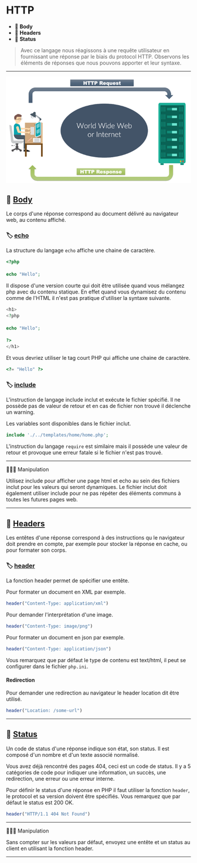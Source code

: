 # HTTP

*  🔖 **Body**
*  🔖 **Headers**
*  🔖 **Status**

> Avec ce langage nous réagissons à une requête utilisateur en fournissant une réponse par le biais du protocol HTTP. Observons les éléments de réponses que nous pouvons apporter et leur syntaxe.

___

![image](https://raw.githubusercontent.com/seeren-training/PHP/master/wiki/resources/http.png)

## 📑 [Body](https://en.wikipedia.org/wiki/HTTP_message_body)

Le corps d'une réponse correspond au document délivré au navigateur web, au contenu affiché.

### 🏷️ **[echo](https://www.php.net/manual/fr/function.echo.php)**

La structure du langage `echo` affiche une chaine de caractère.

```php
<?php

echo "Hello";
```

Il dispose d'une version courte qui doit être utilisée quand vous mélangez php avec du contenu statique. En effet quand vous dynamisez du contenu comme de l'HTML il n'est pas pratique d'utiliser la syntaxe suivante.

```php
<h1>
<?php

echo "Hello";

?>
</h1>
```

Et vous devriez utiliser le tag court PHP qui affiche une chaine de caractère.

```php
<?= "Hello" ?>
```

### 🏷️ **[include](https://www.php.net/manual/fr/function.include.php)**

L'instruction de langage include inclut et exécute le fichier spécifié. Il ne possède pas de valeur de retour et en cas de fichier non trouvé il déclenche un warning.

Les variables sont disponibles dans le fichier inclut.

```php
include './../templates/home/home.php';
```

L'instruction du langage `require` est similaire mais il possède une valeur de retour et provoque une erreur fatale si le fichier n'est pas trouvé.

___

👨🏻‍💻 Manipulation

Utilisez include pour afficher une page html et echo au sein des fichiers inclut pour les valeurs qui seront dynamiques. Le fichier inclut doit également utiliser include pour ne pas répéter des éléments communs à toutes les futures pages web.

___

## 📑 [Headers](https://en.wikipedia.org/wiki/List_of_HTTP_header_fields#Response_fields)

Les entêtes d'une réponse correspond à des instructions qu le navigateur doit prendre en compte, par exemple pour stocker la réponse en cache, ou pour formater son corps.

### 🏷️ **[header](https://www.php.net/manual/fr/function.header.php)**

La fonction header permet de spécifier une entête. 

Pour formater un document en XML par exemple.

```php
header("Content-Type: application/xml")
```

Pour demander l'interprétation d'une image.

```php
header("Content-Type: image/png")
```

Pour formater un document en json par exemple.

```php
header("Content-Type: application/json")
```

Vous remarquez que par défaut le type de contenu est text/html, il peut se configurer dans le fichier `php.ini`.

#### **Redirection**

Pour demander une redirection au navigateur le header location dit être utilisé.

```php
header("Location: /some-url")
```
___

## 📑 [Status](https://developer.mozilla.org/fr/docs/Web/HTTP/Status)

Un code de status d'une réponse indique son état, son status. Il est composé d'un nombre et d'un texte associé normalisé.

Vous avez déjà rencontré des pages 404, ceci est un code de status. Il y a 5 catégories de code pour indiquer une information, un succès, une redirection, une erreur ou une erreur interne.

Pour définir le status d'une réponse en PHP il faut utiliser la fonction `header`, le protocol et sa version doivent être spécifiés. Vous remarquez que par défaut le status est 200 OK.

```php
header("HTTP/1.1 404 Not Found")
```

___

👨🏻‍💻 Manipulation

Sans compter sur les valeurs par défaut, envoyez une entête et un status au client en utilisant la fonction header.

___
